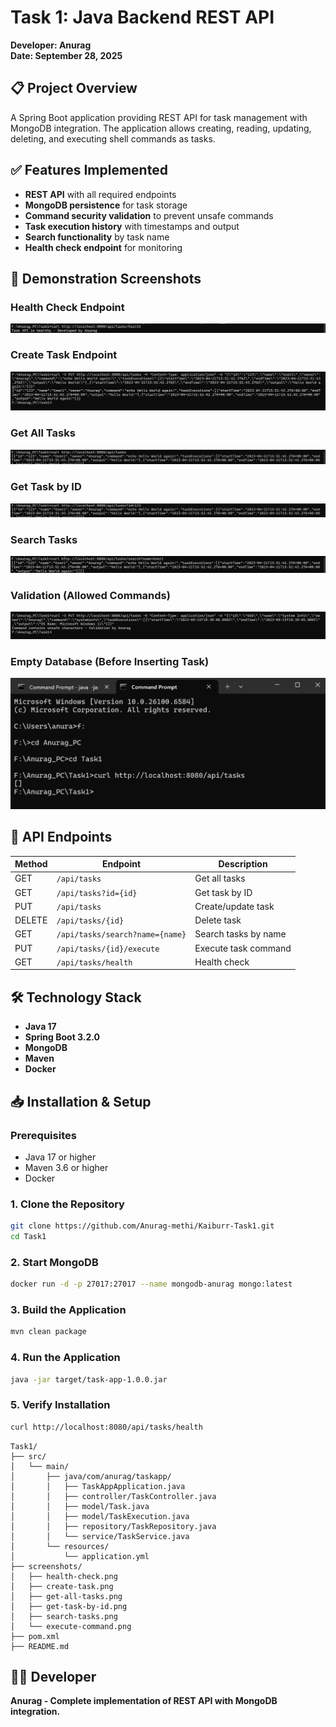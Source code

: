 # Task 1: Java Backend REST API

**Developer: Anurag**  
**Date: September 28, 2025**

## 📋 Project Overview
A Spring Boot application providing REST API for task management with MongoDB integration. The application allows creating, reading, updating, deleting, and executing shell commands as tasks.

## ✅ Features Implemented
- **REST API** with all required endpoints
- **MongoDB persistence** for task storage
- **Command security validation** to prevent unsafe commands
- **Task execution history** with timestamps and output
- **Search functionality** by task name
- **Health check endpoint** for monitoring

## 📸 Demonstration Screenshots

### Health Check Endpoint
![Health Check](./Screenshots/health-check.png)

### Create Task Endpoint
![Create Task](./Screenshots/create-task.png)

### Get All Tasks
![Get All Tasks](./Screenshots/get-all-tasks.png)

### Get Task by ID
![Get Task by ID](./Screenshots/get-task-by-id.png)

### Search Tasks
![Search Tasks](./Screenshots/search-tasks.png)

### Validation (Allowed Commands)
![Validation](./Screenshots/validation.png)

### Empty Database (Before Inserting Task)
![Empty Database](./Screenshots/Empty.png)


## 🚀 API Endpoints

| Method | Endpoint | Description |
|--------|----------|-------------|
| GET | `/api/tasks` | Get all tasks |
| GET | `/api/tasks?id={id}` | Get task by ID |
| PUT | `/api/tasks` | Create/update task |
| DELETE | `/api/tasks/{id}` | Delete task |
| GET | `/api/tasks/search?name={name}` | Search tasks by name |
| PUT | `/api/tasks/{id}/execute` | Execute task command |
| GET | `/api/tasks/health` | Health check |

## 🛠 Technology Stack
- **Java 17**
- **Spring Boot 3.2.0**
- **MongoDB**
- **Maven**
- **Docker**

## 📥 Installation & Setup

### Prerequisites
- Java 17 or higher
- Maven 3.6 or higher
- Docker

### 1. Clone the Repository
```bash
git clone https://github.com/Anurag-methi/Kaiburr-Task1.git
cd Task1
```
### 2. Start MongoDB
```bash
docker run -d -p 27017:27017 --name mongodb-anurag mongo:latest
```
### 3. Build the Application
```bash
mvn clean package
```
### 4. Run the Application
```bash
java -jar target/task-app-1.0.0.jar
```

### 5. Verify Installation
```bash
curl http://localhost:8080/api/tasks/health
```
```text
Task1/
├── src/
│   └── main/
│       ├── java/com/anurag/taskapp/
│       │   ├── TaskAppApplication.java
│       │   ├── controller/TaskController.java
│       │   ├── model/Task.java
│       │   ├── model/TaskExecution.java
│       │   ├── repository/TaskRepository.java
│       │   └── service/TaskService.java
│       └── resources/
│           └── application.yml
├── screenshots/
│   ├── health-check.png
│   ├── create-task.png
│   ├── get-all-tasks.png
│   ├── get-task-by-id.png
│   ├── search-tasks.png
│   └── execute-command.png
├── pom.xml
├── README.md
```

## 👨‍💻 Developer
**Anurag - Complete implementation of REST API with MongoDB integration.**
